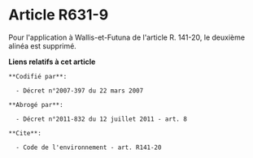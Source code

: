 # Article R631-9

Pour l'application à Wallis-et-Futuna de l'article R. 141-20, le deuxième alinéa est supprimé.

**Liens relatifs à cet article**

	**Codifié par**:

	  - Décret n°2007-397 du 22 mars 2007

	**Abrogé par**:

	  - Décret n°2011-832 du 12 juillet 2011 - art. 8

	**Cite**:

	  - Code de l'environnement - art. R141-20
